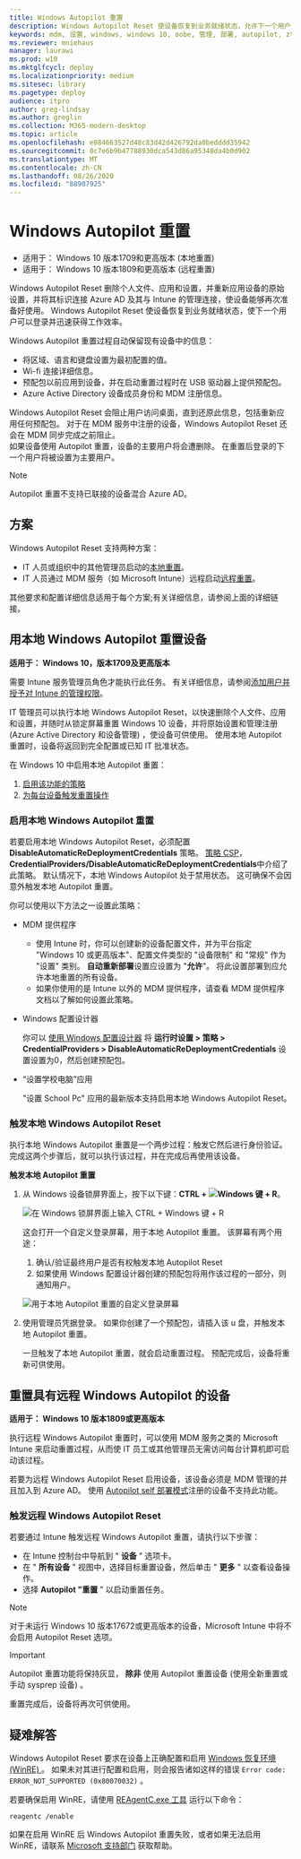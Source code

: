 ```yaml
---
title: Windows Autopilot 重置
description: Windows Autopilot Reset 使设备恢复到业务就绪状态，允许下一个用户登录并快速轻松地进行工作。
keywords: mdm, 设置, windows, windows 10, oobe, 管理, 部署, autopilot, ztd, 零接触, 合作伙伴, msfb, intune
ms.reviewer: mniehaus
manager: laurawi
ms.prod: w10
ms.mktglfcycl: deploy
ms.localizationpriority: medium
ms.sitesec: library
ms.pagetype: deploy
audience: itpro
author: greg-lindsay
ms.author: greglin
ms.collection: M365-modern-desktop
ms.topic: article
ms.openlocfilehash: e084663527d48c83d42d426792da0bedddd35942
ms.sourcegitcommit: 0c7e6b9b47788930dca543d86a95348da4b0d902
ms.translationtype: MT
ms.contentlocale: zh-CN
ms.lasthandoff: 08/26/2020
ms.locfileid: "88907925"
---
```

# <a name="windows-autopilot-reset"></a>Windows Autopilot 重置

- 适用于： Windows 10 版本1709和更高版本 (本地重置) 
- 适用于： Windows 10 版本1809和更高版本 (远程重置) 

Windows Autopilot Reset 删除个人文件、应用和设置，并重新应用设备的原始设置，并将其标识连接 Azure AD 及其与 Intune 的管理连接，使设备能够再次准备好使用。 Windows Autopilot Reset 使设备恢复到业务就绪状态，使下一个用户可以登录并迅速获得工作效率。 

Windows Autopilot 重置过程自动保留现有设备中的信息：
 
-   将区域、语言和键盘设置为最初配置的值。
-   Wi-fi 连接详细信息。
-   预配包以前应用到设备，并在启动重置过程时在 USB 驱动器上提供预配包。 
-   Azure Active Directory 设备成员身份和 MDM 注册信息。

Windows Autopilot Reset 会阻止用户访问桌面，直到还原此信息，包括重新应用任何预配包。  对于在 MDM 服务中注册的设备，Windows Autopilot Reset 还会在 MDM 同步完成之前阻止。  
如果设备使用 Autopilot 重置，设备的主要用户将会遭删除。 在重置后登录的下一个用户将被设置为主要用户。
 
 
>[!NOTE]
>Autopilot 重置不支持已联接的设备混合 Azure AD。

## <a name="scenarios"></a>方案

Windows Autopilot Reset 支持两种方案：

-   IT 人员或组织中的其他管理员启动的[本地重置](#reset-devices-with-local-windows-autopilot-reset)。
-   IT 人员通过 MDM 服务（如 Microsoft Intune）远程启动[远程重置](#reset-devices-with-remote-windows-autopilot-reset)。

其他要求和配置详细信息适用于每个方案;有关详细信息，请参阅上面的详细链接。

## <a name="reset-devices-with-local-windows-autopilot-reset"></a>用本地 Windows Autopilot 重置设备 

**适用于： Windows 10，版本1709及更高版本**

需要 Intune 服务管理员角色才能执行此任务。  有关详细信息，请参阅[添加用户并授予对 Intune 的管理权限](/intune/users-add)。

IT 管理员可以执行本地 Windows Autopilot Reset，以快速删除个人文件、应用和设置，并随时从锁定屏幕重置 Windows 10 设备，并将原始设置和管理注册 (Azure Active Directory 和设备管理) ，使设备可供使用。 使用本地 Autopilot 重置时，设备将返回到完全配置或已知 IT 批准状态。

在 Windows 10 中启用本地 Autopilot 重置：

1. [启用该功能的策略](#enable-local-windows-autopilot-reset)
2. [为每台设备触发重置操作](#trigger-local-windows-autopilot-reset)

### <a name="enable-local-windows-autopilot-reset"></a>启用本地 Windows Autopilot 重置

若要启用本地 Windows Autopilot Reset，必须配置 **DisableAutomaticReDeploymentCredentials** 策略。 [策略 CSP](/windows/client-management/mdm/policy-csp-credentialproviders)， **CredentialProviders/DisableAutomaticReDeploymentCredentials**中介绍了此策略。 默认情况下，本地 Windows Autopilot 处于禁用状态。 这可确保不会因意外触发本地 Autopilot 重置。

你可以使用以下方法之一设置此策略：

- MDM 提供程序

    - 使用 Intune 时，你可以创建新的设备配置文件，并为平台指定 "Windows 10 或更高版本"、配置文件类型的 "设备限制" 和 "常规" 作为 "设置" 类别。  **自动重新部署**设置应设置为 "**允许**"。  将此设置部署到应允许本地重置的所有设备。
    - 如果你使用的是 Intune 以外的 MDM 提供程序，请查看 MDM 提供程序文档以了解如何设置此策略。 

- Windows 配置设计器

    你可以 [使用 Windows 配置设计器](/windows/configuration/provisioning-packages/provisioning-create-package) 将 **运行时设置 > 策略 > CredentialProviders > DisableAutomaticReDeploymentCredentials** 设置设置为0，然后创建预配包。

- “设置学校电脑”应用

    "设置 School Pc" 应用的最新版本支持启用本地 Windows Autopilot Reset。

### <a name="trigger-local-windows-autopilot-reset"></a>触发本地 Windows Autopilot Reset

执行本地 Windows Autopilot 重置是一个两步过程：触发它然后进行身份验证。 完成这两个步骤后，就可以执行该过程，并在完成后再使用该设备。 

**触发本地 Autopilot 重置**

1. 从 Windows 设备锁屏界面上，按下以下键：**CTRL + ![Windows 键](images/windows_glyph.png) + R**。 

    ![在 Windows 锁屏界面上输入 CTRL + Windows 键 + R](images/autopilot-reset-lockscreen.png)

    这会打开一个自定义登录屏幕，用于本地 Autopilot 重置。 该屏幕有两个用途：
    1. 确认/验证最终用户是否有权触发本地 Autopilot Reset
    2. 如果使用 Windows 配置设计器创建的预配包将用作该过程的一部分，则通知用户。

    ![用于本地 Autopilot 重置的自定义登录屏幕](images/autopilot-reset-customlogin.png)

2. 使用管理员凭据登录。 如果你创建了一个预配包，请插入该 u 盘，并触发本地 Autopilot 重置。

    一旦触发了本地 Autopilot 重置，就会启动重置过程。 预配完成后，设备将重新可供使用。

## <a name="reset-devices-with-remote-windows-autopilot-reset"></a>重置具有远程 Windows Autopilot 的设备

**适用于： Windows 10 版本1809或更高版本**

执行远程 Windows Autopilot 重置时，可以使用 MDM 服务之类的 Microsoft Intune 来启动重置过程，从而使 IT 员工或其他管理员无需访问每台计算机即可启动该过程。

若要为远程 Windows Autopilot Reset 启用设备，该设备必须是 MDM 管理的并且加入到 Azure AD。 使用 [Autopilot self 部署模式](self-deploying.md)注册的设备不支持此功能。

### <a name="triggering-a-remote-windows-autopilot-reset"></a>触发远程 Windows Autopilot Reset

若要通过 Intune 触发远程 Windows Autopilot 重置，请执行以下步骤：
 
-   在 Intune 控制台中导航到 " **设备** " 选项卡。 
-   在 " **所有设备** " 视图中，选择目标重置设备，然后单击 " **更多** " 以查看设备操作。 
-   选择 **Autopilot "重置** " 以启动重置任务。 

>[!NOTE]
>对于未运行 Windows 10 版本17672或更高版本的设备，Microsoft Intune 中将不会启用 Autopilot Reset 选项。

>[!IMPORTANT]
>Autopilot 重置功能将保持灰显， **除非** 使用 Autopilot 重置设备 (使用全新重置或手动 sysprep 设备) 。

重置完成后，设备将再次可供使用。
 


## <a name="troubleshooting"></a>疑难解答

Windows Autopilot Reset 要求在设备上正确配置和启用 [Windows 恢复环境 (WinRE) ](/windows-hardware/manufacture/desktop/windows-recovery-environment--windows-re--technical-reference) 。 如果未对其进行配置和启用，则会报告诸如这样的错误 `Error code: ERROR_NOT_SUPPORTED (0x80070032)` 。

若要确保启用 WinRE，请使用 [REAgentC.exe 工具](/windows-hardware/manufacture/desktop/reagentc-command-line-options) 运行以下命令：

```
reagentc /enable
```

如果在启用 WinRE 后 Windows Autopilot 重置失败，或者如果无法启用 WinRE，请联系 [Microsoft 支持部门](https://support.microsoft.com) 获取帮助。